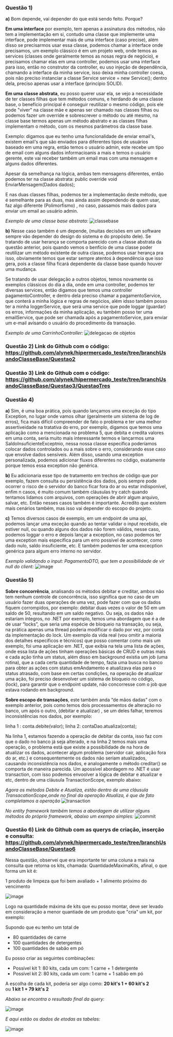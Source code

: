 ### Questão 1) 

**a)** Bom depende, vai depender do que está sendo feito. Porque? 

**Em uma interface** por exemplo, tem apenas a assinatura dos métodos, não tem a implementação em si,
contudo uma classe que implemente uma interface, pode implementar mais de uma interface (caso precise), 
além disso se precisarmos usar essa classe, podemos chamar a interface onde precisamos, um exemplo clássico 
é em um projeto web, onde temos as services (classes onde geralmente temos as nosas regra de negócio), e
precisamos chamar elas em uma controller, podemos usar uma interface para isso, então no construtor da controller, 
eu uso injeção de dependência, chamando a interface da minha service, isso deixa minha controller coesa, pois não 
preciso instanciar a classe Service service = new Service(); dentro dela, preciso apenas usar a interface (princípio SOLID).

**Em uma classe abstrata**, eu posso querer usar ela, se vejo a necessidade de  ter classes filhas que tem métodos comuns, e herdando de uma classe base, o benefício principal é conseguir reutilizar o mesmo código, pois ele pode "viver" na classe mãe e apenas ser chamado nas classes filhas ou podemos fazer um override e sobrescrever o método ou até mesmo, na classe base termos apenas um método abstrato e as classes filhas implementam o método, com os mesmos parâmetros da classe base.

Exemplo: digamos que eu tenho uma funcionalidade de enviar email's, existem email's que são enviados para diferentes tipos de usuários baseado em uma regra, então temos o usuário admin, este recebe um tipo de email com alguns dados informacioanis a mais e temos o usuário gerente, este vai receber também um email mas com uma mensagem e alguns dados diferentes.

Apesar da semelhança na lógica, ambas tem mensagens diferentes, então podemos ter na classe abstrata:
public override void EnviarMensagem(Dados dados);
 
E nas duas classes filhas, podemos ter a implementação deste método, que é semelhante para as duas, mas ainda assim dependendo de quem usar, faz algo diferente (Polimorfismo) , no caso, passamos mais dados para enviar um email ao usuário admin.

*Exemplo de uma classe base abstrata:*
![classebase](https://github.com/alynek/hipermercado_teste/assets/79387967/b108d013-e66d-49c7-a54d-d4b1fae25af0)


**b)** Nesse caso também é um depende, (muitas decisões em um software sempre vão depender do design do sistema e do propósito dele).
Se tratando de usar herança se comporta parecido com a classe abstrata da questão anterior, pois quando vemos o benfício de uma classe poder reutilizar um método existente de outra classe, podemos usar herança pra isso, obviamente temos que estar sempre atentos à dependência que isso gera, pois a classe filha ficará dependente da classe base quando houver uma mudança.

Se tratando de usar delegação a outros objetos, temos novamente os exemplos clássicos do dia a dia, onde em uma controller, podemos ter diversas services, então digamos que temos uma controller pagamentoController, e dentro dela preciso chamar 
a pagamentoService, que conterá a minha lógica e regras de negócios, além idsso também posso ter a minha loggerService, que será uma service que pode loggar (guardar) os erros, informações da minha aplicação, eu também posso ter uma emailService, 
que pode ser chamada após a pagamentoService, para enviar um e-mail avisando o usuário do procedimento da transação. 

*Exemplo de uma CarrinhoController:*
![delegacao de objetos](https://github.com/alynek/hipermercado_teste/assets/79387967/186301d9-7cdb-4908-9552-42f785e3d685)

### Questão 2) Link do Github com o código: https://github.com/alynek/hipermercado_teste/tree/branchUsandoClasseBase/Questao2

### Questão 3) Link do Github com o código: https://github.com/alynek/hipermercado_teste/tree/branchUsandoClasseBase/Questao3/QuestaoTres

### Questão 4) 

**a)** Sim, é uma boa prática, pois quando lançamos uma exceção do tipo Exception, no lugar onde vamos olhar (geralmente um sistema de log de erros), fica mais difícil compreender de fato o problema e ter uma melhor assertiveidade na tratativa do erro, 
por exemplo, digamos que temos uma aplicação como a mencionada no problema 5, que debita e credita valores em uma conta, seria muito mais interessante termos e lançarmos uma SaldoInsuficienteExceptnio, nessa nossa classe específica poderíamos colocar 
dados controlados ou a mais sobre o erro, considerando esse caso que envolve dados sensíveis.
Além disso, usando uma exception personalizada, podemos adicionar fluxos diferentes no código, exatamente porque temos essa exception não genérica.

**b)** Eu adicionaria esse tipo de tratamento em trechos de código que por exemplo, fazem consulta ou persistência dos dados, pois sempre pode ocorrer o risco de o servidor do banco ficar fora do ar ou estar indisponível, enfim n casos, é muito comum 
também cláusulas try catch quando tentamos lidamos com arquivos, com operações de abrir algum arquivo, salvar, etc. Então nesses casos também é importante. Acredito que existem mais cenários também, mas isso vai depender do escopo do projeto.

**c)** Temos diversos casos de exemplo, em um endpoint de uma api, podemos lançar uma exceção quando ao tentar validar o input recebido, ele estiver null, ou quando alguns dos dados não forem válidos, nesse caso, podemos loggar o erro e depois lançar 
a exception, no caso podemos ter uma exception mais específica para um erro possível de acontecer, como dado nulo, saldo insuficiente, etc. E também podemos ter uma excecption genérica para algum erro interno no servidor.

*Exemplo validando o input: PagamentoDTO, que tem a possibilidade de vir null do client:*
![image](https://github.com/alynek/hipermercado_teste/assets/79387967/1cb38dc5-a3b7-472f-8d28-58f2bbd63f03)

### Questão 5)
**Sobre concorrência**, analisando os métodos debitar e creditar, ambos não tem nenhum controle de concorrência, isso significa que no caso de um usuário fazer duas operações de uma vez, pode fazer com que os dados fiquem corrompidos, por exemplo: debitar duas vezes o valor de 50 em um saldo de 50, resultando em um saldo negativo.
Ou seja, os dados não estariam íntegros, no .NET por exemplo, temos uma abordagem que é a de de usar “locks”, que seria uma espécie de bloqueio na transação, ou seja, na prática apenas uma thread poderia modificar o dado por vez, por conta da implementação do lock. 
Um exemplo da vida real (vou omitir a maioria dos detalhes específicos e técnicos) que posso comentar como mais um exemplo, foi uma aplicação em .NET, que exibia na tela uma lista de ações, onde essa lista de ações tinham operações básicas de CRUD e outras mais e cada ação tinha um status, além disso em background existia um job (uma rotina), que a cada certa quantidade de tempo, fazia uma busca no banco para obter as ações com status emAndamento e atualizava elas para o status atrasado, com base em certas condições, na operação de atualizar uma ação, foi preciso desenvolver um sistema de bloqueio no código, (lock), para garantir que o endpoint update, não concorresse com o job que estava rodando em background.

**Sobre escopo de transações**, este também anda “de mãos dadas” com o exemplo anterior, pois como temos dois processamentos de alteração no banco, um após o outro, (debitar e atualizar) , se um deles falhar, teremos inconsistências nos dados, por exemplo:

linha 1 :  conta.debite(valor); 
linha 2:  contaDao.atualiza(conta);

Na linha 1, estamos fazendo a operação de debitar da conta, isso faz com que o dado no banco já seja alterado, e na linha 2 temos mais uma operação, o problema está que existe a possibilidade de na hora de atualizar os dados, acontecer algum problema (servidor cair, aplicação fora do ar, etc.) e consequentemente os dados não seriam atualizados, causando inconsistência nos dados, e analogamente o método creditar() se comporta de maneira parecida.
Um apossível abordagem no .NET é usar transaction, com isso podemos envoolver a lógica de debitar e atualizar e etc, dentro de uma cláusula TransactionScope, exemplo abaixo:

*Agora os métodos Debite e Atualiza, estão dentro de uma cláusula TransacationScope,onde no final da operação Atualiza, é que de fato completamos a operação*
![transaction](https://github.com/alynek/hipermercado_teste/assets/79387967/7d8345c6-f2c2-406c-91fe-d896e342bac8)

*No entity framework também temos a abordagem de utilizar alguns métodos do próprio framework, abaixo um exempo simples:*
![commit](https://github.com/alynek/hipermercado_teste/assets/79387967/da750462-51ae-48ba-87df-85ba919d52b3)


### Questão 6) Link do Github com as querys de criação, inserção e consulta: https://github.com/alynek/hipermercado_teste/tree/branchUsandoClasseBase/Questao6

Nessa questão, observei que era importante ter uma coluna a mais na consulta que retorna os kits, chamada: QuantidadeMaximaKits, afinal, o que forma um kit é:

1 produto de limpeza que foi bem avaliado + 1 alimento próximo do vencimento

![image](https://github.com/alynek/hipermercado_teste/assets/79387967/b0acaf5c-4e62-4226-989e-38707184408e)

Logo na quantidade máxima de kits que eu posso montar,  deve ser levado em consideração a menor quantiade de um produto que "cria" um kit, por exemplo:

Supondo que eu tenho um total de 
 - 80 quantidades de carne
 - 100 quantidades de detergentes
 - 100 quantidades de sabão em pó

Eu posso criar as seguintes combinações:
 - Possível kit 1: 80 kits, cada um com: 1 carne +  1 detergente
 - Possível kit 2: 80 kits, cada um com: 1 carne +  1 sabão em pó

 A escolha de cada kit, poderia ser algo como: **20 kit's 1 + 60 kit's 2**   
 ou   **1 kit 1 + 79 kit's 2**


*Abaixo se encontra o resultado final da query:*

![image](https://github.com/alynek/hipermercado_teste/assets/79387967/a384d1b8-77ba-43ed-910a-42c6317d6f08)



*E aqui estão os dados de etodas as tabelas:*

![image](https://github.com/alynek/hipermercado_teste/assets/79387967/4ace41a2-02c4-4453-9526-3879bbc053f1)



